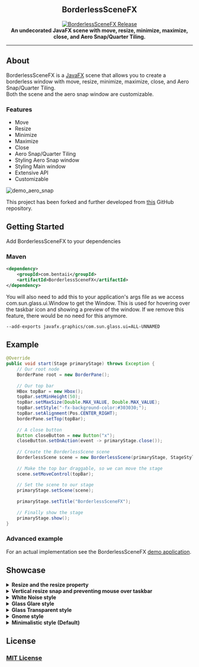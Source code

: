 <h2 align="center">BorderlessSceneFX</h2>
<p align="center">
	<a href="https://github.com/CatWithAWand/BorderlessSceneFX/releases"><img src="https://img.shields.io/github/release/CatWithAWand/BorderlessSceneFX?style=flat" alt="BorderlessSceneFX Release" /></a>
  <br>
  <strong>An undecorated JavaFX scene with move, resize, minimize, maximize, close, and Aero Snap/Quarter Tiling.</strong>
</p>


---

## About

BorderlessSceneFX is a [JavaFX](https://openjfx.io/) scene that allows you to create a borderless window with move,
resize, minimize, maximize, close, and Aero Snap/Quarter Tiling.
<br>
Both the scene and the aero snap window are customizable.

### Features

- Move
- Resize
- Minimize
- Maximize
- Close
- Aero Snap/Quarter Tiling
- Styling Aero Snap window
- Styling Main window
- Extensive API
- Customizable

![demo_aero_snap](https://res.cloudinary.com/dq6zv8koj/image/upload/v1667243031/GitHub-Assets/BorderlessSceneFX/demo_aero_snap_xbase8.gif)

This project has been forked and further developed from [this](https://github.com/CatWithAWand/BorderlessSceneFX/tree/main) GitHub
repository.

## Getting Started

Add BorderlessSceneFX to your dependencies

### Maven

``` XML
<dependency>
    <groupId>com.bentaii</groupId>
    <artifactId>BorderlessSceneFX</artifactId>
</dependency>
```

You will also need to add this to your application's args file as we access com.sun.glass.ui.Window to get the Window.
This is used for hovering over the taskbar icon and showing a preview of the window. If we remove this feature, 
there would be no need for this anymore.
```
--add-exports javafx.graphics/com.sun.glass.ui=ALL-UNNAMED
```

## Example

``` JAVA
@Override
public void start(Stage primaryStage) throws Exception {
    // Our root node
    BorderPane root = new BorderPane();
    
    // Our top bar
    HBox topBar = new Hbox();
    topBar.setMinHeight(50);
    topBar.setMaxSize(Double.MAX_VALUE, Double.MAX_VALUE);
    topBar.setStyle("-fx-background-color:#303030;");
    topBar.setAlignment(Pos.CENTER_RIGHT);
    borderPane.setTop(topBar);
    
    // A close button
    Button closeButton = new Button("x");
    closeButton.setOnAction(event -> primaryStage.close());
    
    // Create the BorderlessScene scene
    BorderlessScene scene = new BorderlessScene(primaryStage, StageStyle.TRANSPARENT, root, Color.TRANSPARENT);
    
    // Make the top bar draggable, so we can move the stage
    scene.setMoveControl(topBar);
    
    // Set the scene to our stage
    primaryStage.setScene(scene);
    
    primaryStage.setTitle("BorderlessSceneFX");
    
    // Finally show the stage
    primaryStage.show();
}
```

### Advanced example

For an actual implementation see the BorderlessSceneFX [demo application]().

## Showcase

<details>
<summary><b>Resize and the resize property</b></summary>

![demo_resizable](https://res.cloudinary.com/dq6zv8koj/image/upload/v1667243044/GitHub-Assets/BorderlessSceneFX/demo_resizable_ny1fqb.gif)

</details>

<details>
<summary><b>Vertical resize snap and preventing mouse over taskbar</b></summary>

![demo_vertical_and_taskbar](https://res.cloudinary.com/dq6zv8koj/image/upload/v1667243041/GitHub-Assets/BorderlessSceneFX/demo_vertical_and_taskbar_zcdvog.gif)

</details>

<details>
<summary><b>White Noise style</b></summary>

![demo_white_noise](https://res.cloudinary.com/dq6zv8koj/image/upload/v1667243029/GitHub-Assets/BorderlessSceneFX/demo_white_noise_bewgej.png)

</details>

<details>
<summary><b>Glass Glare style</b></summary>

![demo_glass_glare](https://res.cloudinary.com/dq6zv8koj/image/upload/v1667243029/GitHub-Assets/BorderlessSceneFX/demo_glass_glare_h8nmpn.png)

</details>

<details>
<summary><b>Glass Transparent style</b></summary>

![demo_glass_transparent](https://res.cloudinary.com/dq6zv8koj/image/upload/v1667243029/GitHub-Assets/BorderlessSceneFX/demo_glass_transparent_y27eic.png)

</details>

<details>
<summary><b>Gnome style</b></summary>

![demo_gnome](https://res.cloudinary.com/dq6zv8koj/image/upload/v1667243029/GitHub-Assets/BorderlessSceneFX/demo_gnome_jlb3im.png)

</details>

<details>
<summary><b>Minimalistic style (Default)</b></summary>

![demo_minimalistic](https://res.cloudinary.com/dq6zv8koj/image/upload/v1667243029/GitHub-Assets/BorderlessSceneFX/demo_minimalistic_qixuko.png)

</details>

## License

### [MIT License](https://github.com/CatWithAWand/BorderlessSceneFX/blob/main/LICENSE)